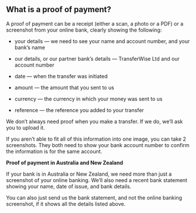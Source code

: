 ## What is a proof of payment?  
A proof of payment can be a receipt (either a scan, a photo or a PDF) or a screenshot from your online bank, clearly showing the following:

  * your details — we need to see your name and account number, and your bank’s name

  * our details, or our partner bank’s details — TransferWise Ltd and our account number

  * date — when the transfer was initiated

  * amount — the amount that you sent to us

  * currency — the currency in which your money was sent to us

  * reference — the reference you added to your transfer




We don’t always need proof when you make a transfer. If we do, we’ll ask you to upload it.

If you aren’t able to fit all of this information into one image, you can take 2 screenshots. They both need to show your bank account number to confirm the information is for the same account.

 **Proof of payment in Australia and New Zealand**

If your bank is in Australia or New Zealand, we need more than just a screenshot of your online banking. We’ll also need a recent bank statement showing your name, date of issue, and bank details. 

You can also just send us the bank statement, and not the online banking screenshot, if it shows all the details listed above.